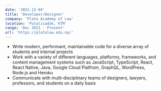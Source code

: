 ```yaml
---
date: '2021-12-04'
title: 'Developer/Designer'
company: 'Plato Academy of Law'
location: 'Putalisadak, KTM'
range: 'Dec 2021 - Present'
url: 'https://platolaw.edu.np/'
---
```


- Write modern, performant, maintainable code for a diverse array of students and internal projects
- Work with a variety of different languages, platforms, frameworks, and content management systems such as JavaScript, TypeScript, React, React Native, Java, Google Cloud Platfrom, GraphQL, WordPress, Node.js and Heroku
- Communicate with multi-disciplinary teams of designers, lawyers, professors, and students on a daily basis